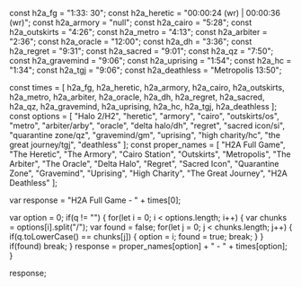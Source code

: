 const h2a_fg = "1:33: 30";
const h2a_heretic = "00:00:24 (wr) | 00:00:36 (wr)";
const h2a_armory = "null";
const h2a_cairo = "5:28";
const h2a_outskirts = "4:26";
const h2a_metro = "4:13";
const h2a_arbiter = "2:36";
const h2a_oracle = "12:00";
const h2a_dh = "3:36";
const h2a_regret = "9:31";
const h2a_sacred = "9:01";
const h2a_qz = "7:50";
const h2a_gravemind = "9:06";
const h2a_uprising = "1:54";
const h2a_hc = "1:34";
const h2a_tgj = "9:06";
const h2a_deathless = "Metropolis 13:50";

const times = [
    h2a_fg, h2a_heretic, 
    h2a_armory, h2a_cairo,
    h2a_outskirts, h2a_metro,
    h2a_arbiter, h2a_oracle,
    h2a_dh, h2a_regret,
    h2a_sacred, h2a_qz,
    h2a_gravemind, h2a_uprising,
    h2a_hc, h2a_tgj,
    h2a_deathless ];
const options = [
    "Halo 2/H2", "heretic",
    "armory", "cairo",
    "outskirts/os", "metro",
    "arbiter/arby", "oracle",
    "delta halo/dh", "regret",
    "sacred icon/si", "quarantine zone/qz",
    "gravemind/gm", "uprising",
    "high charity/hc", "the great journey/tgj",
    "deathless" ];
const proper_names = [
    "H2A Full Game", "The Heretic",
    "The Armory", "Cairo Station",
    "Outskirts", "Metropolis",
    "The Arbiter", "The Oracle",
    "Delta Halo", "Regret",
    "Sacred Icon", "Quarantine Zone",
    "Gravemind", "Uprising",
    "High Charity", "The Great Journey",
    "H2A Deathless" ];

var response = "H2A Full Game - " + times[0];

var option = 0;
if(q != "")
{
    for(let i = 0; i < options.length; i++)
    {
        var chunks = options[i].split("/");
        var found = false;
        for(let j = 0; j < chunks.length; j++)
        {
            if(q.toLowerCase() == chunks[j])
            {
                option = i;
                found = true;
                break;
            }
        }
        if(found) break;
    }
    response = proper_names[option] + " - " + times[option];
}

response;